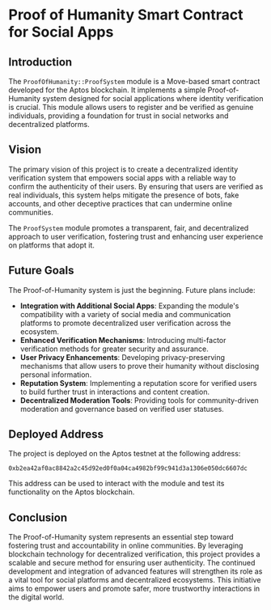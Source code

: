 # Proof of Humanity Smart Contract for Social Apps

## Introduction
The `ProofOfHumanity::ProofSystem` module is a Move-based smart contract developed for the Aptos blockchain. It implements a simple Proof-of-Humanity system designed for social applications where identity verification is crucial. This module allows users to register and be verified as genuine individuals, providing a foundation for trust in social networks and decentralized platforms.

## Vision
The primary vision of this project is to create a decentralized identity verification system that empowers social apps with a reliable way to confirm the authenticity of their users. By ensuring that users are verified as real individuals, this system helps mitigate the presence of bots, fake accounts, and other deceptive practices that can undermine online communities.

The `ProofSystem` module promotes a transparent, fair, and decentralized approach to user verification, fostering trust and enhancing user experience on platforms that adopt it.

## Future Goals
The Proof-of-Humanity system is just the beginning. Future plans include:

- **Integration with Additional Social Apps**: Expanding the module's compatibility with a variety of social media and communication platforms to promote decentralized user verification across the ecosystem.
- **Enhanced Verification Mechanisms**: Introducing multi-factor verification methods for greater security and assurance.
- **User Privacy Enhancements**: Developing privacy-preserving mechanisms that allow users to prove their humanity without disclosing personal information.
- **Reputation System**: Implementing a reputation score for verified users to build further trust in interactions and content creation.
- **Decentralized Moderation Tools**: Providing tools for community-driven moderation and governance based on verified user statuses.

## Deployed Address
The project is deployed on the Aptos testnet at the following address:

`0xb2ea42af0ac8842a2c45d92ed0f0a04ca4982bf99c941d3a1306e050dc6607dc`

This address can be used to interact with the module and test its functionality on the Aptos blockchain.

## Conclusion
The Proof-of-Humanity system represents an essential step toward fostering trust and accountability in online communities. By leveraging blockchain technology for decentralized verification, this project provides a scalable and secure method for ensuring user authenticity. The continued development and integration of advanced features will strengthen its role as a vital tool for social platforms and decentralized ecosystems. This initiative aims to empower users and promote safer, more trustworthy interactions in the digital world.

